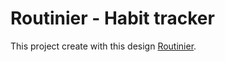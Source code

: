 # Routinier - Habit tracker

This project create with this design [Routinier](<https://www.figma.com/file/a8G2vHqslcw34IvVB076D1/Routiner---Habit-Tracker-App-(Community)?type=design&node-id=311-23230&mode=design&t=vEWhnvsjB9bIr7pM-0>).

